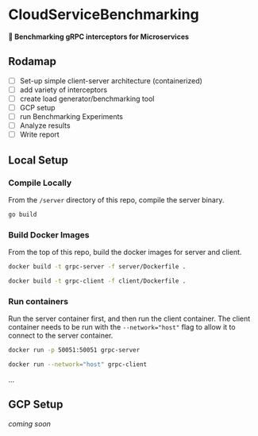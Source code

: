 # CloudServiceBenchmarking
**🧪 Benchmarking gRPC interceptors for Microservices**

## Rodamap
- [ ] Set-up simple client-server architecture (containerized)
- [ ] add variety of interceptors
- [ ] create load generator/benchmarking tool
- [ ] GCP setup
- [ ] run Benchmarking Experiments
- [ ] Analyze results
- [ ] Write report

## Local Setup
### Compile Locally
From the ```/server``` directory of this repo, compile the server binary.
```bash
go build
```



### Build Docker Images
From the top of this repo, build the docker images for server and client.

```bash
docker build -t grpc-server -f server/Dockerfile .
```
```bash
docker build -t grpc-client -f client/Dockerfile .
```
### Run containers
Run the server container first, and then run the client container. The client container needs to be run with the `--network="host"` flag to allow it to connect to the server container.
``` bash
docker run -p 50051:50051 grpc-server
```    
``` bash
docker run --network="host" grpc-client
```

...

## GCP Setup
_coming soon_